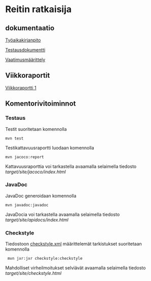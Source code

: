 ﻿# Reitin ratkaisija

## dokumentaatio

[Työaikakirjanpito](https://github.com/Jhoneagle/RouteSolver/blob/master/documentation/tuntikirjanpito.md) 

[Testausdokumentti](https://github.com/Jhoneagle/RouteSolver/blob/master/documentation/testausdokumentti.md)

[Vaatimusmäärittely](https://github.com/Jhoneagle/RouteSolver/blob/master/documentation/vaatimusmaarittely.md) 

## Viikkoraportit

[Viikkoraportti 1](https://github.com/Jhoneagle/RouteSolver/blob/master/documentation/raportit/viikko1.md) 

## Komentorivitoiminnot

### Testaus

Testit suoritetaan komennolla

```
mvn test
```

Testikattavuusraportti luodaan komennolla

```
mvn jacoco:report
```

Kattavuusraporttia voi tarkastella avaamalla selaimella tiedosto _target/site/jacoco/index.html_

### JavaDoc

JavaDoc generoidaan komennolla

```
mvn javadoc:javadoc
```

JavaDocia voi tarkastella avaamalla selaimella tiedosto _target/site/apidocs/index.html_

### Checkstyle

Tiedostoon [checkstyle.xml](https://github.com/Jhoneagle/RouteSolver/blob/master/checkstyle.xml) määrittelemät tarkistukset suoritetaan komennolla

```
 mvn jxr:jxr checkstyle:checkstyle
```

Mahdolliset virheilmoitukset selviävät avaamalla selaimella tiedosto _target/site/checkstyle.html_
